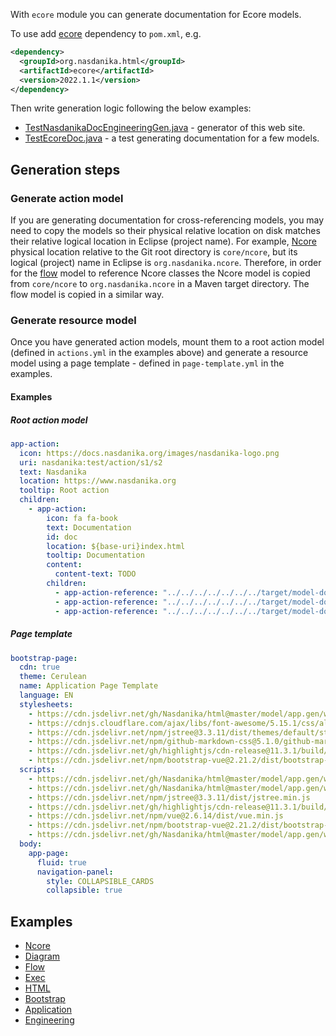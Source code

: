 With ``ecore`` module you can generate documentation for Ecore models.

To use add [ecore](https://mvnrepository.com/artifact/org.nasdanika.html/ecore) dependency to ``pom.xml``, e.g.

```xml
<dependency>
  <groupId>org.nasdanika.html</groupId>
  <artifactId>ecore</artifactId>
  <version>2022.1.1</version>
</dependency>
```

Then write generation logic following the below examples:

* [TestNasdanikaDocEngineeringGen.java](https://github.com/Nasdanika/nasdanika.github.io/blob/main/src/test/java/org/nasdanika/docs/engineering/TestNasdanikaDocEngineeringGen.java) - generator of this web site.
* [TestEcoreDoc.java](https://github.com/Nasdanika/html/blob/master/ecore/src/test/java/org/nasdanika/html/ecore/tests/TestEcoreDoc.java) - a test generating documentation for a few models.

## Generation steps

### Generate action model

If you are generating documentation for cross-referencing models, you may need to copy the models so their physical relative location on disk matches their relative logical location in Eclipse (project name). 
For example, [Ncore](https://docs.nasdanika.org/modules/core/modules/ncore/index.html) physical location relative to the Git root directory is ``core/ncore``, but its logical (project) name in Eclipse is ``org.nasdanika.ncore``.
Therefore, in order for the [flow](https://docs.nasdanika.org/modules/core/modules/ncore/index.html) model to reference Ncore classes the Ncore model is copied from ``core/ncore`` to ``org.nasdanika.ncore`` in a Maven target directory. 
The flow model is copied in a similar way.

### Generate resource model

Once you have generated action models, mount them to a root action model (defined in ``actions.yml`` in the examples above) and generate a resource model using a page template - defined in ``page-template.yml`` in the examples.

#### Examples
##### Root action model

```yml
app-action:
  icon: https://docs.nasdanika.org/images/nasdanika-logo.png
  uri: nasdanika:test/action/s1/s2
  text: Nasdanika
  location: https://www.nasdanika.org 
  tooltip: Root action
  children:
    - app-action:
        icon: fa fa-book
        text: Documentation
        id: doc
        location: ${base-uri}index.html 
        tooltip: Documentation
        content:
          content-text: TODO  
        children:
          - app-action-reference: "../../../../../../../target/model-doc/actions/ncore.genmodel.xml#/"
          - app-action-reference: "../../../../../../../target/model-doc/actions/exec.genmodel.xml#/"
          - app-action-reference: "../../../../../../../target/model-doc/actions/flow.genmodel.xml#/"
```

##### Page template

```yml
bootstrap-page:
  cdn: true
  theme: Cerulean
  name: Application Page Template
  language: EN
  stylesheets: 
    - https://cdn.jsdelivr.net/gh/Nasdanika/html@master/model/app.gen/web-resources/css/app.css 
    - https://cdnjs.cloudflare.com/ajax/libs/font-awesome/5.15.1/css/all.min.css
    - https://cdn.jsdelivr.net/npm/jstree@3.3.11/dist/themes/default/style.min.css
    - https://cdn.jsdelivr.net/npm/github-markdown-css@5.1.0/github-markdown.min.css
    - https://cdn.jsdelivr.net/gh/highlightjs/cdn-release@11.3.1/build/styles/default.min.css
    - https://cdn.jsdelivr.net/npm/bootstrap-vue@2.21.2/dist/bootstrap-vue.css
  scripts:
    - https://cdn.jsdelivr.net/gh/Nasdanika/html@master/model/app.gen/web-resources/js/common.js 
    - https://cdn.jsdelivr.net/gh/Nasdanika/html@master/model/app.gen/web-resources/js/dark-head.js 
    - https://cdn.jsdelivr.net/npm/jstree@3.3.11/dist/jstree.min.js
    - https://cdn.jsdelivr.net/gh/highlightjs/cdn-release@11.3.1/build/highlight.min.js
    - https://cdn.jsdelivr.net/npm/vue@2.6.14/dist/vue.min.js
    - https://cdn.jsdelivr.net/npm/bootstrap-vue@2.21.2/dist/bootstrap-vue.min.js
    - https://cdn.jsdelivr.net/gh/Nasdanika/html@master/model/app.gen/web-resources/js/components/table.js
  body:
    app-page:
      fluid: true
      navigation-panel:
        style: COLLAPSIBLE_CARDS
        collapsible: true
```        

## Examples

* [Ncore](https://docs.nasdanika.org/modules/core/modules/ncore/index.html)
* [Diagram](https://docs.nasdanika.org/modules/core/modules/diagram/modules/model/index.html)
* [Flow](https://docs.nasdanika.org/modules/core/modules/flow/index.html)
* [Exec](https://docs.nasdanika.org/modules/core/modules/exec/modules/model/index.html)
* [HTML](https://docs.nasdanika.org/modules/html/modules/models/modules/html/modules/model/index.html)
* [Bootstrap](https://docs.nasdanika.org/modules/html/modules/models/modules/bootstrap/modules/model/index.html)
* [Application](https://docs.nasdanika.org/modules/html/modules/models/modules/app/modules/model/index.html)
* [Engineering](https://docs.nasdanika.org/modules/engineering/modules/model/index.html)
 


          